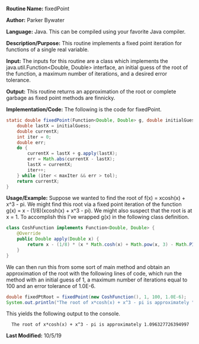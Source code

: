 **Routine Name:** fixedPoint

**Author:** Parker Bywater

**Language:** Java. This can be compiled using your favorite Java compiler. 

**Description/Purpose:** This routine implements a fixed point iteration for functions of a single real variable. 

**Input:** The inputs for this routine are a class which implements the java.util.Function<Double, Double> interface, an initial guess of the root of the function, a maximum number of iterations, and a desired error tolerance. 

**Output:** This routine returns an approximation of the root or complete garbage as fixed point methods are finnicky. 

**Implementation/Code:** The following is the code for fixedPoint. 
   
```java 
static double fixedPoint(Function<Double, Double> g, double initialGuess, int maxIter, double tol) {
    double lastX = initialGuess;
    double currentX;
    int iter = 0;
    double err;
    do {
        currentX = lastX + g.apply(lastX);
        err = Math.abs(currentX - lastX);
        lastX = currentX;
        iter++;
    } while (iter < maxIter && err > tol);
    return currentX;
}
```

**Usage/Example:** Suppose we wanted to find the root of f(x) = xcosh(x) + x^3 - pi. We might find this root via a fixed point iteration of the function g(x) = x - (1/8)(xcosh(x) + x^3 - pi). We might also suspect that the root is at x = 1. To accomplish this I've wrapped g(x) in the following class definition.

```java 
class CoshFunction implements Function<Double, Double> { 
    @Override 
    public Double apply(Double x) { 
        return x - (1/8) * (x * Math.cosh(x) + Math.pow(x, 3) - Math.PI); 
    }
} 
```

We can then run this from some sort of main method and obtain an approximation of the root with the following lines of code, which run the method with an initial guess of 1, a maximum number of iterations equal to 100 and an error tolerance of 1.0E-6.

```java 
double fixedPtRoot = fixedPoint(new CoshFunction(), 1, 100, 1.0E-6);
System.out.println("The root of x*cosh(x) + x^3 - pi is approximately " + fixedPtRoot);
```

This yields the following output to the console. 
   
      The root of x*cosh(x) + x^3 - pi is approximately 1.096327726394997


**Last Modified:** 10/5/19

    
